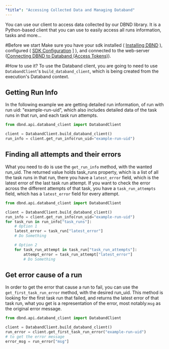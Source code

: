 ```yaml
---
"title": "Accessing Collected Data and Managing Databand"
---
```

You can use our client to access data collected by our DBND library.
It is a Python-based client that you can use to easily access all runs information, tasks and more...

#Before we start
Make sure you have your sdk installed ( [Installing DBND](doc:installing-dbnd)  ), configured ( [SDK Configuration](doc:dbnd-sdk-configuration) ] ), and connected to the web-server ([Connecting DBND to Databand (Access Tokens)](doc:access-token)).

#How to use it?
To use the Databand client, you are going to need to use `DatabandClient`'s `build_databand_client`, which is being created from the execution's Databand context.
## Getting Run Info
In the following example we are getting detailed run information, of run with run uid: "example-run-uid", which also includes detailed data of the task runs in that run, and each task run attempts.

<!-- noqa -->
```python
from dbnd.api.databand_client import DatabandClient

client = DatabandClient.build_databand_client()
run_info = client.get_run_info(run_uid="example-run-uid")
```

## Finding all attempts and their errors
What you need to do is use the `get_run_info` method, with the wanted run_uid.
The returned value holds task_runs property, which is a list of all the task runs in that run, there you have a `latest_error` field, which is the latest error of the last task run attempt. If you want to check the error across the different attempts of that task, you have a `task_run_attempts` field, which has a `latest_error` field for every attempt.

<!-- noqa -->
```python
from dbnd.api.databand_client import DatabandClient

client = DatabandClient.build_databand_client()
run_info = client.get_run_info(run_uid="example-run-uid")
for task_run in run_info["task_runs"]:
    # Option 1
    latest_error = task_run["latest_error"]
    # Do Something

    # Option 2
    for task_run_attempt in task_run["task_run_attempts"]:
        attempt_error = task_run_attempt["latest_error"]
        # Do Something
```

## Get error cause of a run
In order to get the error that cause a run to fail, you can use the `get_first_task_run_error` method, with the desired run_uid.
This method is looking for the first task run that failed, and returns the latest error of that task run, what you get is a representation of the error, most notably:`msg` as the original error message.

<!-- noqa -->
```python
from dbnd.api.databand_client import DatabandClient

client = DatabandClient.build_databand_client()
run_error = client.get_first_task_run_error("example-run-uid")
# to get the error message
error_msg = run_error["msg"]
```

